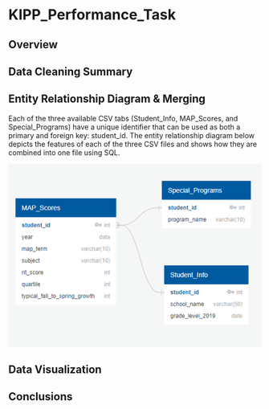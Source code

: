 # KIPP_Performance_Task

## Overview

## Data Cleaning Summary

## Entity Relationship Diagram & Merging
Each of the three available CSV tabs (Student_Info, MAP_Scores, and Special_Programs) have a unique identifier that can be used as both a primary and foreign key: student_id. The entity relationship diagram below depicts the features of each of the three CSV files and shows how they are combined into one file using SQL. 

![Data_ERD](Images/Data_ERD.png)

## Data Visualization

## Conclusions
